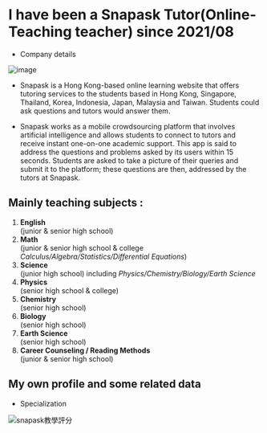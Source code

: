 # I have been a Snapask Tutor(Online-Teaching teacher) since 2021/08
- Company details

![image](https://user-images.githubusercontent.com/72643996/223153878-342b8d61-5f43-44db-bb0d-7da4e7e93c21.png)
 - Snapask is a Hong Kong-based online learning website that offers tutoring services to the students based in Hong Kong, Singapore, Thailand, Korea, Indonesia, Japan, Malaysia and Taiwan. Students could ask questions and tutors would answer them.
 
 - Snapask works as a mobile crowdsourcing platform that involves artificial intelligence and allows students to connect to tutors and receive instant one-on-one academic support. This app is said to address the questions and problems asked by its users within 15 seconds. Students are asked to take a picture of their queries and submit it to the platform; these questions are then, addressed by the tutors at Snapask.
 
## Mainly teaching subjects :
  1. **English**  
  (junior & senior high school)
  2. **Math**  
  (junior & senior high school & college _Calculus/Algebra/Statistics/Differential Equations_)
  3. **Science**  
  (junior high school) including _Physics/Chemistry/Biology/Earth Science_
  4. **Physics**  
  (senior high school & college)
  5. **Chemistry**  
  (senior high school)
  6. **Biology**  
  (senior high school)
  7. **Earth Science**  
  (senior high school)
  8. **Career Counseling / Reading Methods**  
  (junior & senior high school)
  
## My own profile and some related data
- Specialization

![snapask教學評分](https://user-images.githubusercontent.com/72643996/223157968-cc48e961-f647-48a8-aa37-fc046cd1a53d.jpg)
